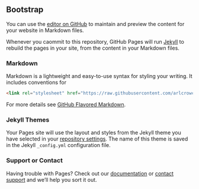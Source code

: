 ## Bootstrap

You can use the [editor on GitHub](https://github.com/arlcrowcdn/bootstrap/edit/main/README.md) to maintain and preview the content for your website in Markdown files.

Whenever you caommit to this repository, GitHub Pages will run [Jekyll](https://jekyllrb.com/) to rebuild the pages in your site, from the content in your Markdown files.

### Markdown

Markdown is a lightweight and easy-to-use syntax for styling your writing. It includes conventions for

```html
<link rel="stylesheet" href="https://raw.githubusercontent.com/arlcrowcdn/bootstrap/main/v5.0.0-beta1/css/bootstrap.min.css">
```

For more details see [GitHub Flavored Markdown](https://guides.github.com/features/mastering-markdown/).

### Jekyll Themes

Your Pages site will use the layout and styles from the Jekyll theme you have selected in your [repository settings](https://github.com/arlcrowcdn/bootstrap/settings). The name of this theme is saved in the Jekyll `_config.yml` configuration file.

### Support or Contact

Having trouble with Pages? Check out our [documentation](https://docs.github.com/categories/github-pages-basics/) or [contact support](https://github.com/contact) and we’ll help you sort it out.
